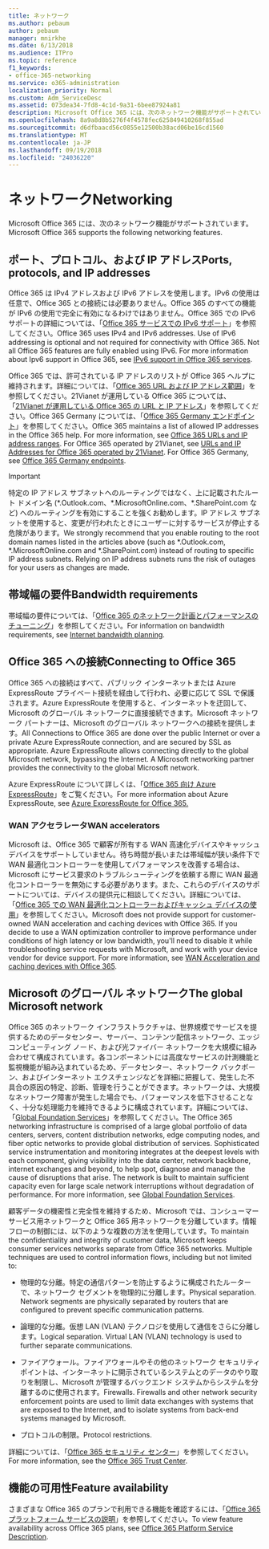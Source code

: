 ```yaml
---
title: ネットワーク
ms.author: pebaum
author: pebaum
manager: mnirkhe
ms.date: 6/13/2018
ms.audience: ITPro
ms.topic: reference
f1_keywords:
- office-365-networking
ms.service: o365-administration
localization_priority: Normal
ms.custom: Adm_ServiceDesc
ms.assetid: 073dea34-7fd8-4c1d-9a31-6bee87924a81
description: Microsoft Office 365 には、次のネットワーク機能がサポートされています。
ms.openlocfilehash: 8a9a8d8b5276f4f4578fec625849410268f855ad
ms.sourcegitcommit: d6dfbaacd56c0855e12500b38acd06be16cd1560
ms.translationtype: MT
ms.contentlocale: ja-JP
ms.lasthandoff: 09/19/2018
ms.locfileid: "24036220"
---
```

# <a name="networking"></a><span data-ttu-id="6261e-103">ネットワーク</span><span class="sxs-lookup"><span data-stu-id="6261e-103">Networking</span></span>

<span data-ttu-id="6261e-104">Microsoft Office 365 には、次のネットワーク機能がサポートされています。</span><span class="sxs-lookup"><span data-stu-id="6261e-104">Microsoft Office 365 supports the following networking features.</span></span>
  
## <a name="ports-protocols-and-ip-addresses"></a><span data-ttu-id="6261e-105">ポート、プロトコル、および IP アドレス</span><span class="sxs-lookup"><span data-stu-id="6261e-105">Ports, protocols, and IP addresses</span></span>

<span data-ttu-id="6261e-p101">Office 365 は IPv4 アドレスおよび IPv6 アドレスを使用します。IPv6 の使用は任意で、Office 365 との接続には必要ありません。Office 365 のすべての機能が IPv6 の使用で完全に有効になるわけではありません。Office 365 での IPv6 サポートの詳細については、「[Office 365 サービスでの IPv6 サポート](https://go.microsoft.com/fwlink/?LinkID=785121&amp;clcid=0x409)」を参照してください。</span><span class="sxs-lookup"><span data-stu-id="6261e-p101">Office 365 uses IPv4 and IPv6 addresses. Use of IPv6 addressing is optional and not required for connectivity with Office 365. Not all Office 365 features are fully enabled using IPv6. For more information about Ipv6 support in Office 365, see [IPv6 support in Office 365 services](https://go.microsoft.com/fwlink/?LinkID=785121&amp;clcid=0x409).</span></span>
  
<span data-ttu-id="6261e-p102">Office 365 では、許可されている IP アドレスのリストが Office 365 ヘルプに維持されます。詳細については、「[Office 365 URL および IP アドレス範囲](https://go.microsoft.com/fwlink/p/?LinkID=243567)」を参照してください。21Vianet が運用している Office 365 については、「[21Vianet が運用している Office 365 の URL と IP アドレス](https://go.microsoft.com/fwlink/?LinkID=733351&amp;clcid=0x409)」を参照してください。Office 365 Germany については、「[Office 365 Germany エンドポイント](https://support.office.com/en-us/article/Office-365-Germany-endpoints-8a113a50-0071-4155-bb8e-eba5a8dbd4c8)」を参照してください。</span><span class="sxs-lookup"><span data-stu-id="6261e-p102">Office 365 maintains a list of allowed IP addresses in the Office 365 help. For more information, see [Office 365 URLs and IP address ranges](https://go.microsoft.com/fwlink/p/?LinkID=243567). For Office 365 operated by 21Vianet, see [URLs and IP Addresses for Office 365 operated by 21Vianet](https://go.microsoft.com/fwlink/?LinkID=733351&amp;clcid=0x409). For Office 365 Germany, see [Office 365 Germany endpoints](https://support.office.com/en-us/article/Office-365-Germany-endpoints-8a113a50-0071-4155-bb8e-eba5a8dbd4c8).</span></span>
  
> [!IMPORTANT]
> <span data-ttu-id="6261e-p103">特定の IP アドレス サブネットへのルーティングではなく、上に記載されたルート ドメイン名 (\*.Outlook.com、\*.MicrosoftOnline.com、\*.SharePoint.com など) へのルーティングを有効にすることを強くお勧めします。IP アドレス サブネットを使用すると、変更が行われたときにユーザーに対するサービスが停止する危険があります。</span><span class="sxs-lookup"><span data-stu-id="6261e-p103">We strongly recommend that you enable routing to the root domain names listed in the articles above (such as \*.Outlook.com, \*.MicrosoftOnline.com and \*.SharePoint.com) instead of routing to specific IP address subnets. Relying on IP address subnets runs the risk of outages for your users as changes are made.</span></span> 
  
## <a name="bandwidth-requirements"></a><span data-ttu-id="6261e-116">帯域幅の要件</span><span class="sxs-lookup"><span data-stu-id="6261e-116">Bandwidth requirements</span></span>

<span data-ttu-id="6261e-117">帯域幅の要件については、「[Office 365 のネットワーク計画とパフォーマンスのチューニング](https://go.microsoft.com/fwlink/p/?LinkID=282467)」を参照してください。</span><span class="sxs-lookup"><span data-stu-id="6261e-117">For information on bandwidth requirements, see [Internet bandwidth planning](https://go.microsoft.com/fwlink/p/?LinkID=282467).</span></span>
  
## <a name="connecting-to-office-365"></a><span data-ttu-id="6261e-118">Office 365 への接続</span><span class="sxs-lookup"><span data-stu-id="6261e-118">Connecting to Office 365</span></span>

<span data-ttu-id="6261e-p104">Office 365 への接続はすべて、パブリック インターネットまたは Azure ExpressRoute プライベート接続を経由して行われ、必要に応じて SSL で保護されます。Azure ExpressRoute を使用すると、インターネットを迂回して、Microsoft のグローバル ネットワークに直接接続できます。Microsoft ネットワーク パートナーは、Microsoft のグローバル ネットワークへの接続を提供します。</span><span class="sxs-lookup"><span data-stu-id="6261e-p104">All Connections to Office 365 are done over the public Internet or over a private Azure ExpressRoute connection, and are secured by SSL as appropriate. Azure ExpressRoute allows connecting directly to the global Microsoft network, bypassing the Internet. A Microsoft networking partner provides the connectivity to the global Microsoft network.</span></span>
  
<span data-ttu-id="6261e-122">Azure ExpressRoute について詳しくは、「[Office 365 向け Azure ExpressRoute](https://aka.ms/expressrouteoffice365)」をご覧ください。</span><span class="sxs-lookup"><span data-stu-id="6261e-122">For more information about Azure ExpressRoute, see [Azure ExpressRoute for Office 365.](https://aka.ms/expressrouteoffice365)</span></span>
  
### <a name="wan-accelerators"></a><span data-ttu-id="6261e-123">WAN アクセラレータ</span><span class="sxs-lookup"><span data-stu-id="6261e-123">WAN accelerators</span></span>

<span data-ttu-id="6261e-p105">Microsoft は、Office 365 で顧客が所有する WAN 高速化デバイスやキャッシュ デバイスをサポートしていません。待ち時間が長いまたは帯域幅が狭い条件下で WAN 最適化コントローラーを使用してパフォーマンスを改善する場合は、Microsoft にサービス要求のトラブルシューティングを依頼する際に WAN 最適化コントローラーを無効にする必要があります。また、これらのデバイスのサポートについては、デバイスの提供元に相談してください。詳細については、「[Office 365 での WAN 最適化コントローラーおよびキャッシュ デバイスの使用](https://go.microsoft.com/fwlink/p/?LinkID=282468)」を参照してください。</span><span class="sxs-lookup"><span data-stu-id="6261e-p105">Microsoft does not provide support for customer-owned WAN acceleration and caching devices with Office 365. If you decide to use a WAN optimization controller to improve performance under conditions of high latency or low bandwidth, you'll need to disable it while troubleshooting service requests with Microsoft, and work with your device vendor for device support. For more information, see [WAN Acceleration and caching devices with Office 365](https://go.microsoft.com/fwlink/p/?LinkID=282468).</span></span>
  
## <a name="the-global-microsoft-network"></a><span data-ttu-id="6261e-127">Microsoft のグローバル ネットワーク</span><span class="sxs-lookup"><span data-stu-id="6261e-127">The global Microsoft network</span></span>

<span data-ttu-id="6261e-p106">Office 365 のネットワーク インフラストラクチャは、世界規模でサービスを提供するためのデータセンター、サーバー、コンテンツ配信ネットワーク、エッジ コンピューティング ノード、および光ファイバー ネットワークを大規模に組み合わせて構成されています。各コンポーネントには高度なサービスの計測機能と監視機能が組み込まれているため、データセンター、ネットワーク バックボーン、およびインターネット エクスチェンジなどを詳細に把握して、発生した不具合の原因の特定、診断、管理を行うことができます。ネットワークは、大規模なネットワーク障害が発生した場合でも、パフォーマンスを低下させることなく、十分な処理能力を維持できるように構成されています。詳細については、「[Global Foundation Services](https://go.microsoft.com/fwlink/p/?LinkID=282622)」を参照してください。</span><span class="sxs-lookup"><span data-stu-id="6261e-p106">The Office 365 networking infrastructure is comprised of a large global portfolio of data centers, servers, content distribution networks, edge computing nodes, and fiber optic networks to provide global distribution of services. Sophisticated service instrumentation and monitoring integrates at the deepest levels with each component, giving visibility into the data center, network backbone, internet exchanges and beyond, to help spot, diagnose and manage the cause of disruptions that arise. The network is built to maintain sufficient capacity even for large scale network interruptions without degradation of performance. For more information, see [Global Foundation Services](https://go.microsoft.com/fwlink/p/?LinkID=282622).</span></span> 
  
<span data-ttu-id="6261e-p107">顧客データの機密性と完全性を維持するため、Microsoft では、コンシューマー サービス用ネットワークと Office 365 用ネットワークを分離しています。情報フローの制御には、以下のような複数の方法を使用しています。</span><span class="sxs-lookup"><span data-stu-id="6261e-p107">To maintain the confidentiality and integrity of customer data, Microsoft keeps consumer services networks separate from Office 365 networks. Multiple techniques are used to control information flows, including but not limited to:</span></span>
  
- <span data-ttu-id="6261e-p108">物理的な分離。特定の通信パターンを防止するように構成されたルーターで、ネットワーク セグメントを物理的に分離します。</span><span class="sxs-lookup"><span data-stu-id="6261e-p108">Physical separation. Network segments are physically separated by routers that are configured to prevent specific communication patterns.</span></span>
    
- <span data-ttu-id="6261e-p109">論理的な分離。仮想 LAN (VLAN) テクノロジを使用して通信をさらに分離します。</span><span class="sxs-lookup"><span data-stu-id="6261e-p109">Logical separation. Virtual LAN (VLAN) technology is used to further separate communications.</span></span>
    
- <span data-ttu-id="6261e-p110">ファイアウォール。ファイアウォールやその他のネットワーク セキュリティ ポイントは、インターネットに開示されているシステムとのデータのやり取りを制限し、Microsoft が管理するバックエンド システムからシステムを分離するのに使用されます。</span><span class="sxs-lookup"><span data-stu-id="6261e-p110">Firewalls. Firewalls and other network security enforcement points are used to limit data exchanges with systems that are exposed to the Internet, and to isolate systems from back-end systems managed by Microsoft.</span></span> 
    
- <span data-ttu-id="6261e-140">プロトコルの制限。</span><span class="sxs-lookup"><span data-stu-id="6261e-140">Protocol restrictions.</span></span>
    
<span data-ttu-id="6261e-141">詳細については、「[Office 365 セキュリティ センター](https://go.microsoft.com/fwlink/p/?LinkID=282621)」を参照してください。</span><span class="sxs-lookup"><span data-stu-id="6261e-141">For more information, see the [Office 365 Trust Center](https://go.microsoft.com/fwlink/p/?LinkID=282621).</span></span> 
  
## <a name="feature-availability"></a><span data-ttu-id="6261e-142">機能の可用性</span><span class="sxs-lookup"><span data-stu-id="6261e-142">Feature availability</span></span>

<span data-ttu-id="6261e-143">さまざまな Office 365 のプランで利用できる機能を確認するには、「[Office 365 プラットフォーム サービスの説明](https://technet.microsoft.com/en-us/library/office-365-platform-service-description.aspx)」を参照してください。</span><span class="sxs-lookup"><span data-stu-id="6261e-143">To view feature availability across Office 365 plans, see [Office 365 Platform Service Description](https://technet.microsoft.com/en-us/library/office-365-platform-service-description.aspx).</span></span>
  

